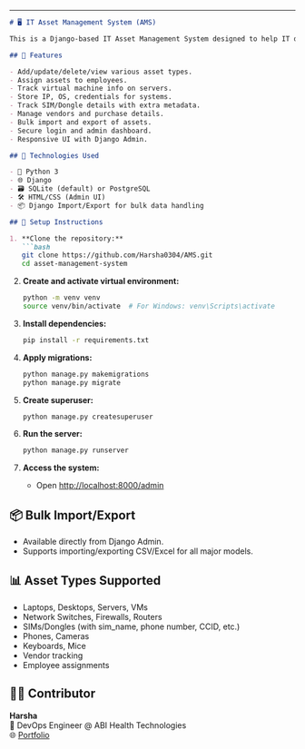 ---

```markdown
# 🖥️ IT Asset Management System (AMS)

This is a Django-based IT Asset Management System designed to help IT departments efficiently manage hardware and software assets. The system includes functionality for tracking laptops, desktops, servers, virtual machines, keyboards, mice, phones, cameras, routers, switches, firewalls, SIMs/dongles, and vendors.

## 🚀 Features

- Add/update/delete/view various asset types.
- Assign assets to employees.
- Track virtual machine info on servers.
- Store IP, OS, credentials for systems.
- Track SIM/Dongle details with extra metadata.
- Manage vendors and purchase details.
- Bulk import and export of assets.
- Secure login and admin dashboard.
- Responsive UI with Django Admin.

## 🧱 Technologies Used

- 🐍 Python 3
- 🌐 Django
- 🗃️ SQLite (default) or PostgreSQL
- 🛠 HTML/CSS (Admin UI)
- 📦 Django Import/Export for bulk data handling

## 📁 Setup Instructions

1. **Clone the repository:**
   ```bash
   git clone https://github.com/Harsha0304/AMS.git
   cd asset-management-system
   ```

2. **Create and activate virtual environment:**
   ```bash
   python -m venv venv
   source venv/bin/activate  # For Windows: venv\Scripts\activate
   ```

3. **Install dependencies:**
   ```bash
   pip install -r requirements.txt
   ```

4. **Apply migrations:**
   ```bash
   python manage.py makemigrations
   python manage.py migrate
   ```

5. **Create superuser:**
   ```bash
   python manage.py createsuperuser
   ```

6. **Run the server:**
   ```bash
   python manage.py runserver
   ```

7. **Access the system:**
   - Open [http://localhost:8000/admin](http://localhost:8000/admin)

## 📦 Bulk Import/Export

- Available directly from Django Admin.
- Supports importing/exporting CSV/Excel for all major models.

## 📊 Asset Types Supported

- Laptops, Desktops, Servers, VMs
- Network Switches, Firewalls, Routers
- SIMs/Dongles (with sim_name, phone number, CCID, etc.)
- Phones, Cameras
- Keyboards, Mice
- Vendor tracking
- Employee assignments

## 👨‍🔧 Contributor

**Harsha**  
🔧 DevOps Engineer @ ABI Health Technologies  
🌐 [Portfolio](https://harsha0304.github.io/portfolio/)

